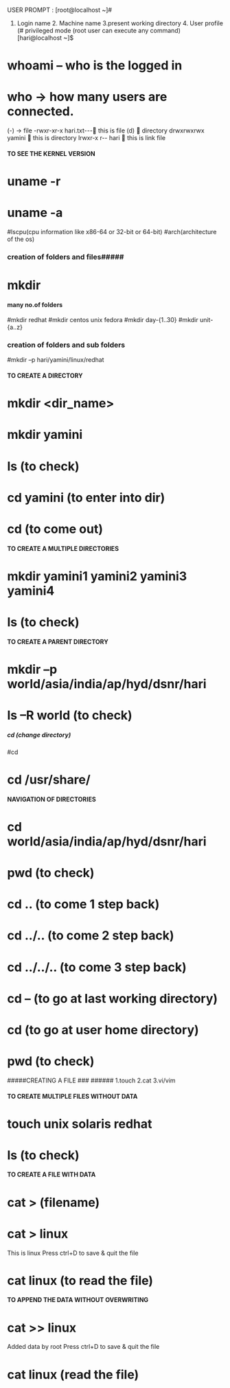 USER PROMPT : 
[root@localhost ~]#
1. Login name    2. Machine name  3.present working directory                           4. User profile (# privileged mode (root user can execute any command)
[hari@localhost ~]$
# whoami –  who is the logged in
# who -> how many users are connected.
  
(-) -> file
-rwxr-xr-x  hari.txt--- this is file
(d)  directory
drwxrwxrwx  yamini  this is directory
lrwxr-x r--    hari  this is link file


#### TO SEE THE KERNEL VERSION ####
# uname -r
# uname  -a
#lscpu(cpu information like x86-64 or 32-bit or 64-bit)
#arch(architecture of the os)

### creation of folders and files#####
# mkdir <folder name>

#### many no.of folders #########
 #mkdir redhat
#mkdir  centos unix fedora 
#mkdir  day-{1..30}
#mkdir unit-{a..z}

### creation of folders and sub folders ###
#mkdir –p hari/yamini/linux/redhat

#### TO CREATE A DIRECTORY ####
# mkdir <dir_name>
# mkdir yamini
# ls (to check)
# cd yamini (to enter into dir)
# cd (to come out)
#### TO CREATE A MULTIPLE DIRECTORIES ####
# mkdir yamini1 yamini2 yamini3 yamini4
# ls (to check)
#### TO CREATE A PARENT DIRECTORY ####
# mkdir –p world/asia/india/ap/hyd/dsnr/hari
# ls –R world (to check)
##### cd (change directory) #####
#cd  <folder path>
# cd  /usr/share/


#### NAVIGATION OF DIRECTORIES ####
# cd world/asia/india/ap/hyd/dsnr/hari
# pwd (to check)
# cd .. (to come 1 step back)
# cd ../.. (to come 2 step back)
# cd ../../.. (to come 3 step back)
# cd – (to go at last working directory)
# cd (to go at user home directory)
# pwd (to check)

#####CREATING A FILE ### ######
	1.touch
	2.cat
	3.vi/vim

#### TO CREATE MULTIPLE FILES WITHOUT DATA ####
# touch unix solaris redhat
# ls (to check)

#### TO CREATE A FILE WITH DATA ####
# cat > (filename)
# cat > linux
This is linux
Press ctrl+D to save & quit the file
# cat linux (to read the file)
#### TO APPEND THE DATA WITHOUT OVERWRITING ####
# cat >> linux
Added data by root
Press ctrl+D to save & quit the file
# cat linux (read the file)

 
 

 


 
